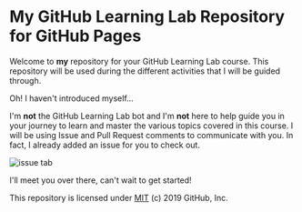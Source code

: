 # My GitHub Learning Lab Repository for GitHub Pages

Welcome to **my** repository for your GitHub Learning Lab course. This repository will be used during the different activities that I will be guided through. 

Oh! I haven't introduced myself...

I'm **not** the GitHub Learning Lab bot and I'm **not** here to help guide you in your journey to learn and master the various topics covered in this course. I will be using Issue and Pull Request comments to communicate with you. In fact, I already added an issue for you to check out.

![issue tab](https://lab.github.com/public/images/issue_tab.png)

I'll meet you over there, can't wait to get started!

This repository is licensed under [MIT](../LICENSE) (c) 2019 GitHub, Inc.
